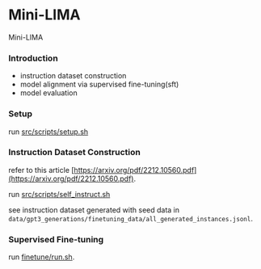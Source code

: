 # Mini-LIMA
Mini-LIMA

### Introduction

- instruction dataset construction
- model alignment via supervised fine-tuning(sft)
- model evaluation

### Setup

run [src/scripts/setup.sh]()

### Instruction Dataset Construction

refer to this article [https://arxiv.org/pdf/2212.10560.pdf](https://arxiv.org/pdf/2212.10560.pdf).

run [src/scripts/self_instruct.sh]()

see instruction dataset generated with seed data in `data/gpt3_generations/finetuning_data/all_generated_instances.jsonl`.

### Supervised Fine-tuning

run [finetune/run.sh]().